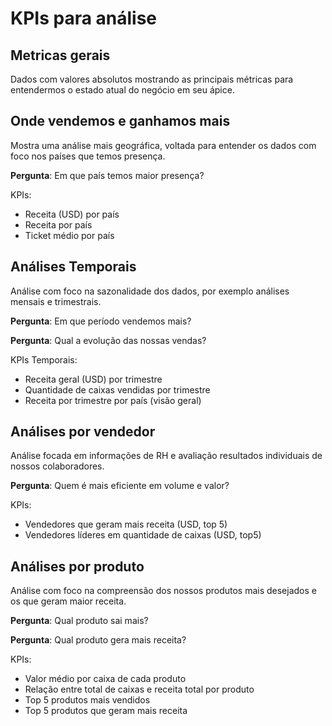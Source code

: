 # KPIs para análise

## Metricas gerais

Dados com valores absolutos mostrando as principais métricas para entendermos o estado atual do negócio em seu ápice.

## Onde vendemos e ganhamos mais

Mostra uma análise mais geográfica, voltada para entender os dados com foco nos países que temos presença.

**Pergunta**: Em que país temos maior presença?
  
KPIs:
  - Receita (USD) por país
  - Receita por país
  - Ticket médio por país

## Análises Temporais

Análise com foco na sazonalidade dos dados, por exemplo análises mensais e trimestrais.

**Pergunta**: Em que período vendemos mais?

**Pergunta**: Qual a evolução das nossas vendas?

KPIs Temporais:
  - Receita geral (USD) por trimestre
  - Quantidade de caixas vendidas por trimestre
  - Receita por trimestre por país (visão geral)

## Análises por vendedor

Análise focada em informações de RH e avaliação resultados individuais de nossos colaboradores.

**Pergunta**: Quem é mais eficiente em volume e valor?

KPIs:
  - Vendedores que geram mais receita (USD, top 5)
  - Vendedores líderes em quantidade de caixas (USD, top5)

## Análises por produto

Análise com foco na compreensão dos nossos produtos mais desejados e os que geram maior receita.

**Pergunta**: Qual produto sai mais?

**Pergunta**: Qual produto gera mais receita?

KPIs:
  - Valor médio por caixa de cada produto
  - Relação entre total de caixas e receita total por produto
  - Top 5 produtos mais vendidos
  - Top 5 produtos que geram mais receita